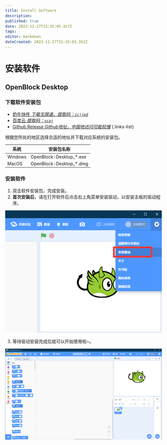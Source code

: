 ```yaml
---
title: Install Software
description: 
published: true
date: 2023-12-27T15:35:05.417Z
tags: 
editor: markdown
dateCreated: 2023-12-27T15:35:03.353Z
---
```


# 安装软件

## OpenBlock Desktop

### 下载软件安装包


- [奶牛快传 *下载无限速，提取码：`icjjpd`*](https://cowtransfer.com/s/328b6fa1f1e24c)
- [百度云 *提取码：`scaj`*](https://pan.baidu.com/s/1ZbpDvno53GAKtcAbGYYR4g)
- [Github Release *Github地址，中国地访问可能较慢*](https://github.com/openblockcc/openblock-desktop/releases)
{.links-list}

根据您所处的地区选择合适的地址并下载对应系统的安装包。

| 系统    | 安装包名称                  |
| ------- | --------------------------- |
| Windows | OpenBlock-Desktop_\*.exe |
| MacOS   | OpenBlock-Desktop_\*.dmg |
 
### 安装软件

1. 双击软件安装包，完成安装。
2. **首次安装后**，请在打开软件后点击右上角菜单安装驱动，以安装主板的驱动程序。

![安装驱动.png](/general-hardware-guidelines/boards/raspberry-pi-pico/安装驱动.png)

3. 等待驱动安装完成后就可以开始使用啦~。

<img src="/general-hardware-guidelines/boards/raspberry-pi-pico/软件界面.png" alt="软件界面" style="zoom:50%;" />